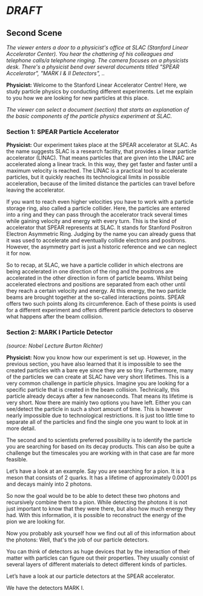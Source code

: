 # _DRAFT_

## Second Scene




_The viewer enters a door to a physicist's office at SLAC (Stanford Linear Accelerator Center). You hear the chattering of his colleagues and telephone calls/a telephone ringing. 
The camera focuses on a physicists desk.
There's a physicist bend over several documents titled "SPEAR Accelerator", "MARK I & II Detectors", .._

**Physicist:** Welcome to the Stanford Linear Accelerator Centre! Here, we study particle physics by conducting different experiments. Let me explain to you how we are looking for new particles at this place.


_The viewer can select a document (section) that starts an explanation of the basic components of the particle physics experiment at SLAC._


### Section 1: SPEAR Particle Accelerator

**Physicist:** Our experiment takes place at the SPEAR accelerator at SLAC. As the name suggests SLAC is a research facility, that provides a linear particle accelerator (LINAC). That means particles that are given into the LINAC are accelerated along a linear track. In this way, they get faster and faster until a maximum velocity is reached. The LINAC is a practical tool to accelerate particles, but it quickly reaches its technological limits in possible acceleration, because of the limited distance the particles can travel before leaving the accelerator. 

If you want to reach even higher velocities you have to work with a particle storage ring, also called a particle collider. Here, the particles are entered into a ring and they can pass through the accelerator track several times while gaining velocity and energy with every turn. This is the kind of accelerator that SPEAR represents at SLAC. It stands for Stanford Positron Electron Asymmetric Ring. Judging by the name you can already guess that it was used to accelerate and eventually collide electrons and positrons. However, the asymmetry part is just a historic reference and we can neglect it for now. 

So to recap, at SLAC, we have a particle collider in which electrons are being accelerated in one direction of the ring and the positrons are accelerated in the other direction in form of particle beams. Whilst being accelerated electrons and positions are separated from each other until they reach a certain velocity and energy. At this energy, the two particle beams are brought together at the so-called interactions points. SPEAR offers two such points along its circumference. Each of these points is used for a different experiment and offers different particle detectors to observe what happens after the beam collision.



### Section 2: MARK I Particle Detector

_(source: Nobel Lecture Burton Richter)_

**Physicist:** Now you know how our experiment is set up. However, in the previous section, you have also learned that it is impossible to see the created particles with a bare eye since they are so tiny. Furthermore, many of the particles we can create at SLAC have very short lifetimes. This is a very common challenge in particle physics. Imagine you are looking for a specific particle that is created in the beam collision. Technically, this particle already decays after a few nanoseconds. That means its lifetime is very short. Now there are mainly two options you have left. Either you can see/detect the particle in such a short amount of time. This is however nearly impossible due to technological restrictions. It is just too little time to separate all of the particles and find the single one you want to look at in more detail.

The second and to scientists preferred possibility is to identify the particle you are searching for based on its decay products. This can also be quite a challenge but the timescales you are working with in that case are far more feasible.

Let’s have a look at an example.
Say you are searching for a pion. It is a meson that consists of 2 quarks. It has a lifetime of approximately 0.0001 ps and decays mainly into 2 photons.

So now the goal would be to be able to detect these two photons and recursively combine them to a pion. While detecting the photons it is not just important to know that they were there, but also how much energy they had. With this information, it is possible to reconstruct the energy of the pion we are looking for.

Now you probably ask yourself how we find out all of this information about the photons: Well, that's the job of our particle detectors.

You can think of detectors as huge devices that by the interaction of their matter with particles can figure out their properties.
They usually consist of several layers of different materials to detect different kinds of particles.

Let’s have a look at our particle detectors at the SPEAR accelerator. 

We have the detectors MARK I.



